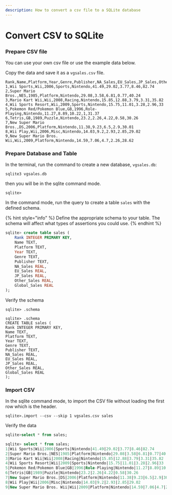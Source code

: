 ```yaml
---
description: How to convert a csv file to a SQLite database
---
```


# Convert CSV to SQLite

### Prepare CSV file

You can use your own csv file or use the example data below.

Copy the data and save it as a `vgsales.csv` file.
 
```csv
Rank,Name,Platform,Year,Genre,Publisher,NA_Sales,EU_Sales,JP_Sales,Other_Sales,Global_Sales
1,Wii Sports,Wii,2006,Sports,Nintendo,41.49,29.02,3.77,8.46,82.74
2,Super Mario Bros.,NES,1985,Platform,Nintendo,29.08,3.58,6.81,0.77,40.24
3,Mario Kart Wii,Wii,2008,Racing,Nintendo,15.85,12.88,3.79,3.31,35.82
4,Wii Sports Resort,Wii,2009,Sports,Nintendo,15.75,11.01,3.28,2.96,33
5,Pokemon Red/Pokemon Blue,GB,1996,Role-Playing,Nintendo,11.27,8.89,10.22,1,31.37
6,Tetris,GB,1989,Puzzle,Nintendo,23.2,2.26,4.22,0.58,30.26
7,New Super Mario Bros.,DS,2006,Platform,Nintendo,11.38,9.23,6.5,2.9,30.01
8,Wii Play,Wii,2006,Misc,Nintendo,14.03,9.2,2.93,2.85,29.02
9,New Super Mario Bros. Wii,Wii,2009,Platform,Nintendo,14.59,7.06,4.7,2.26,28.62
```

### Prepare Database and Table

In the terminal, run the command to create a new database, `vgsales.db`:

```shell
sqlite3 vgsales.db
```

then you will be in the sqlite command mode.

```
sqlite>
```

In the command mode, run the query to create a table `sales` with the defined schema.

{% hint style="info" %}
Define the appropriate schema to your table. The schema will affect what types of assertions you could use.
{% endhint %}

```sql
sqlite> create table sales (
	Rank INTEGER PRIMARY KEY,
	Name TEXT,
	Platform TEXT,
	Year TEXT,
	Genre TEXT,
	Publisher TEXT,
	NA_Sales REAL,
	EU_Sales REAL,
	JP_Sales REAL,
	Other_Sales REAL,
	Global_Sales REAL
);
```

Verify the schema

```
sqlite> .schema
```

```
sqlite> .schema
CREATE TABLE sales (
Rank INTEGER PRIMARY KEY,
Name TEXT,
Platform TEXT,
Year TEXT,
Genre TEXT,
Publisher TEXT,
NA_Sales REAL,
EU_Sales REAL,
JP_Sales REAL,
Other_Sales REAL,
Global_Sales REAL
);
```

### Import CSV

In the sqlite command mode, to import the CSV file without loading the first row which is the header.

```
sqlite>.import --csv --skip 1 vgsales.csv sales
```

Verify the data

```sql
sqlite>select * from sales;
```

```sql
sqlite> select * from sales;
1|Wii Sports|Wii|2006|Sports|Nintendo|41.49|29.02|3.77|8.46|82.74
2|Super Mario Bros.|NES|1985|Platform|Nintendo|29.08|3.58|6.81|0.77|40.24
3|Mario Kart Wii|Wii|2008|Racing|Nintendo|15.85|12.88|3.79|3.31|35.82
4|Wii Sports Resort|Wii|2009|Sports|Nintendo|15.75|11.01|3.28|2.96|33
5|Pokemon Red/Pokemon Blue|GB|1996|Role-Playing|Nintendo|11.27|8.89|10.22|1|31.37
6|Tetris|GB|1989|Puzzle|Nintendo|23.2|2.26|4.22|0.58|30.26
7|New Super Mario Bros.|DS|2006|Platform|Nintendo|11.38|9.23|6.5|2.9|30.01
8|Wii Play|Wii|2006|Misc|Nintendo|14.03|9.2|2.93|2.85|29.02
9|New Super Mario Bros. Wii|Wii|2009|Platform|Nintendo|14.59|7.06|4.7|2.26|28.62q
```
